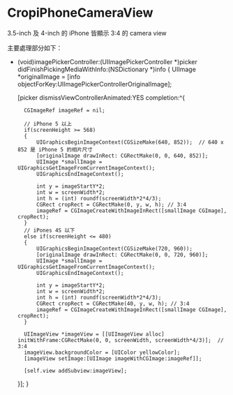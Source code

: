 CropiPhoneCameraView
====================

3.5-inch 及 4-inch 的 iPhone 皆顯示 3:4 的 camera view

主要處理部分如下：


- (void)imagePickerController:(UIImagePickerController *)picker didFinishPickingMediaWithInfo:(NSDictionary *)info
{
    UIImage *originalImage = [info objectForKey:UIImagePickerControllerOriginalImage];
    
    [picker dismissViewControllerAnimated:YES completion:^{
        
        CGImageRef imageRef = nil;

        // iPhone 5 以上
        if(screenHeight >= 568)
        {
            UIGraphicsBeginImageContext(CGSizeMake(640, 852));  // 640 x 852 是 iPhone 5 的相片尺寸
            [originalImage drawInRect: CGRectMake(0, 0, 640, 852)];
            UIImage *smallImage = UIGraphicsGetImageFromCurrentImageContext();
            UIGraphicsEndImageContext();
            
            int y = imageStartY*2;
            int w = screenWidth*2;
            int h = (int) roundf(screenWidth*2*4/3);
            CGRect cropRect = CGRectMake(0, y, w, h); // 3:4
            imageRef = CGImageCreateWithImageInRect([smallImage CGImage], cropRect);
        }
        // iPones 4S 以下
        else if(screenHeight <= 480)
        {
            UIGraphicsBeginImageContext(CGSizeMake(720, 960));
            [originalImage drawInRect: CGRectMake(0, 0, 720, 960)];
            UIImage *smallImage = UIGraphicsGetImageFromCurrentImageContext();
            UIGraphicsEndImageContext();
            
            int y = imageStartY*2;
            int w = screenWidth*2;
            int h = (int) roundf(screenWidth*2*4/3);
            CGRect cropRect = CGRectMake(40, y, w, h); // 3:4
            imageRef = CGImageCreateWithImageInRect([smallImage CGImage], cropRect);
        }
        
        UIImageView *imageView = [[UIImageView alloc] initWithFrame:CGRectMake(0, 0, screenWidth, screenWidth*4/3)];  // 3:4
        imageView.backgroundColor = [UIColor yellowColor];
        [imageView setImage:[UIImage imageWithCGImage:imageRef]];
        
        [self.view addSubview:imageView];
    }];
}
